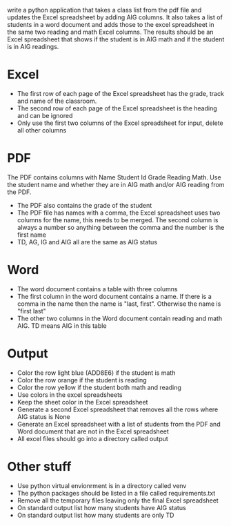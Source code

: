 write a python application that takes a class list from the pdf file and
updates the Excel spreadsheet by adding AIG columns.  It also takes a list of students in a word document and adds those to the excel spreadsheet in the same two reading and math Excel columns. The results should be an Excel
spreadsheet that shows if the student is in AIG math and if the student is in AIG readings.
# Excel
* The first row of each page of the Excel spreadsheet has the grade, track and name of the classroom.
* The second row of each page of the Excel spreadsheet is the heading and can be ignored
* Only use the first two columns of the Excel spreadsheet for input, delete all other columns
# PDF
The PDF contains columns with Name Student Id Grade Reading Math. Use the student name and whether they are in AIG math and/or AIG reading from the PDF.
* The PDF also contains the grade of the student
* The PDF file has names with a comma, the Excel spreadsheet uses two columns for the name, this needs to be merged. The second column is always a number so anything between the comma and the number is the first name
* TD, AG, IG and AIG all are the same as AIG status
# Word
* The word document contains a table with three columns
* The first column in the word document contains a name. If there is a comma in the name then the name is "last, first". Otherwise the name is "first last"
* The other two columns in the Word document contain reading and math AIG. TD means AIG in this table
# Output
* Color the row light blue (ADD8E6) if the student is math
* Color the row orange if the student is reading
* Color the row yellow if the student both math and reading
* Use colors in the excel spreadsheets
* Keep the sheet color in the Excel spreadsheet
* Generate a second Excel spreadsheet that removes all the rows where AIG status is None
* Generate an Excel spreadsheet with a list of students from the PDF and Word document that are not in the Excel spreadsheet
* All excel files should go into a directory called output
# Other stuff
* Use python virtual envionrment is in a directory called venv
* The python packages should be listed in a file called requirements.txt
* Remove all the temporary files leaving only the final Excel spreadsheet
* On standard output list how many students have AIG status
* On standard output list how many students are only TD
